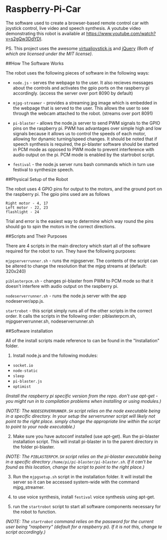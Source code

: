 Raspberry-Pi-Car
================

The software used to create a browser-based remote control car with joystick control, live video and speech synthesis. A youtube video demonstrating this robot is available at https://www.youtube.com/watch?v=s2gQw3DdYDI.

PS. This project uses the awesome [virtualjoystick.js](https://github.com/jeromeetienne/virtualjoystick.js) and [jQuery](http://jquery.com/) *(Both of which are licensed under the MIT license)*.

##How The Software Works

The robot uses the following pieces of software in the following ways:

- `node.js` - serves the webpage to the user. It also recieves messages about the controls and activates the gpio ports on the raspberry pi accordingly. (access the server over port 8090 by default)

- `mjpg-streamer` - provides a streaming jpg image which is embedded in the webpage that is served to the user. This allows the user to see through the webcam attached to the robot. (streams over port 8091)

- `pi-blaster` - allows the node.js server to send PWM signals to the GPIO pins on the raspberry pi. PWM has advantages over simple high and low signals because it allows us to control the speeds of each motor, allowing for dynamic turning/speed changes. It should be noted that if speech synthesis is required, the pi-blaster software should be started in PCM mode as opposed to PWM mode to prevent interference with audio output on the pi. PCM mode is enabled by the startrobot script.

- `festival` - the node.js server runs bash commands which in turn use festival to synthesize speech.



##Physical Setup of the Robot

The robot uses 4 GPIO pins for output to the motors, and the ground port on the raspberry pi. The gpio pins used are as follows

```
Right motor - 4, 17
Left motor - 22, 23
flashlight - 24
```

Trial and error is the easiest way to determine which way round the pins should go to spin the motors in the correct directions.



##Scripts and Their Purposes

There are 4 scripts in the main directory which start all of the software required for the robot to run. They have the following purposes:

`mjpgserverrunner.sh` - runs the mjpgserver. The contents of the script can be altered to change the resolution that the mjpg streams at (default: 320x240)

`piblasterpcm.sh` - changes pi-blaster from PWM to PCM mode so that it doesn't interfere with audio output on the raspberry pi.

`nodeserverrunner.sh` - runs the node.js server with the app nodeserver/app.js.

`startrobot` - this script simply runs all of the other scripts in the correct order. It calls the scripts in the following order: piblasterpcm.sh, mjpgserverrunner.sh, nodeserverrunner.sh



##Software installation

All of the install scripts made reference to can be found in the "Installation" folder.

1.  Install node.js and the following modules:  
  - `socket.io`
  - `node-static`
  - `sleep`
  - `pi-blaster.js`
  - `optimist`

*(Install the raspberry pi specific version from the repo. don't use apt-get - you might run in to compilation problems when installing or using modules.)*

*(NOTE: The `NODESERVERRUNNER.SH` script relies on the node executable being in a specific directory. In your setup the serverrunner script will likely not point to the right place. simply change the appropriate line within the script to point to your node executable.)*

2.  Make sure you have autoconf installed (use apt-get). Run the pi-blaster installation script. This will install pi-blaster in to the parent directory in the folder pi-blaster.

*(NOTE: The `PIBLASTERPCM.SH` script relies on the pi-blaster executable being in a specific directory `/home/pi/pi-blaster/pi-blaster.sh`. If it can't be found as this location, change the script to point to the right place.)*

3.  Run the `mjpgsetup.sh` script in the installation folder. It will install the server so it can be accessed system-wide with the command mjpg_streamer. 

4.  to use voice synthesis, install `festival` voice synthesis using apt-get.

5. run the `startrobot` script to start all software components necessary for the robot to function.

*(NOTE: The `startrobot` command relies on the password for the current user being "raspberry" (default for a raspberry pi). If it is not this, change te script accordingly.)*
